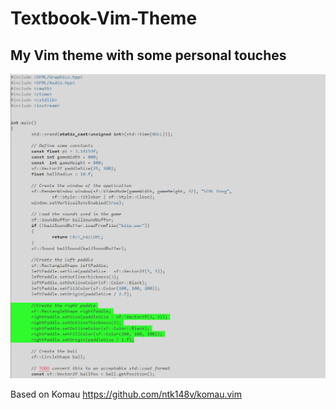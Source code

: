 # Textbook-Vim-Theme
## My Vim theme with some personal touches

![C++ Pong Vim theme demo](https://raw.githubusercontent.com/in-just/Textbook-Vim-Theme/master/screenz/TextBoook%20Theme.PNG)

Based on Komau https://github.com/ntk148v/komau.vim
